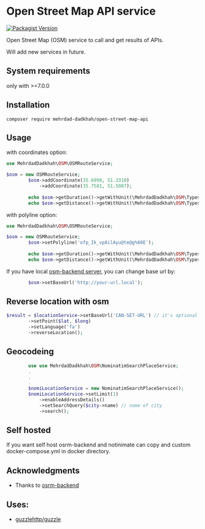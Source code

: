# Open Street Map API service

[![Packagist Version](https://img.shields.io/packagist/v/Mehrdad-Dadkhah/open-street-map-api.svg?style=flat-square)](https://github.com/Mehrdad-Dadkhah/open-street-map-api)

Open Street Map (OSM) service to call and get results of APIs.

Will add new services in future.

## System requirements

only with >=7.0.0

## Installation

```
composer require mehrdad-dadkhah/open-street-map-api
```

## Usage

with coordinates option:

```PHP
use MehrdadDadkhah\OSM\OSMRouteService;

$osm = new OSMRouteService;
        $osm->addCoordinate(35.6998, 51.3310)
            ->addCoordinate(35.7581, 51.5087);
        
        echo $osm->getDuration()->getWithUnit(\MehrdadDadkhah\OSM\Types\Duration::MINUTE_UNIT); // or 'minute'
        echo $osm->getDistance()->getWithUnit(\MehrdadDadkhah\OSM\Types\Distance::KILOMETER_UNIT); // or 'kilometer'
```

with polyline option:

```PHP
use MehrdadDadkhah\OSM\OSMRouteService;

$osm = new OSMRouteService;
        $osm->setPolyline('ofp_Ik_vpAilAyu@te@g%60E');
        
        echo $osm->getDuration()->getWithUnit(\MehrdadDadkhah\OSM\Types\Duration::MINUTE_UNIT);
        echo $osm->getDistance()->getWithUnit(\MehrdadDadkhah\OSM\Types\Distance::KILOMETER_UNIT);
```

If you have local [osm-backend server](https://hub.docker.com/r/peterevans/osrm-backend), you can change base url by:

```PHP
        $osm->setBaseUrl('http://your-url.local');
```

## Reverse location with osm
```PHP
$result = $locationService->setBaseUrl('CAN-SET-URL') // it's optional
        ->setPoint($lat, $long)
        ->setLanguage('fa')
        ->reverseLocation();
```

## Geocodeing
```php
        use use MehrdadDadkhah\OSM\NominatimSearchPlaceService;
        .
        .
        .
        $nomiLocationService = new NominatimSearchPlaceService();
        $nomiLocationService->setLimit(1)
            ->enableAddressDetails()
            ->setSearchQuery($city->name) // name of city
            ->search();
```

## Self hosted
If you want self host osrm-backend and notinimate can copy and custom docker-compose.yml in docker directory.


## Acknowledgments

* Thanks to [osrm-backend](https://github.com/Project-OSRM/osrm-backend/blob/master/docs/http.md)


## Uses:

* [guzzlehttp/guzzle](https://github.com/guzzle/guzzle)